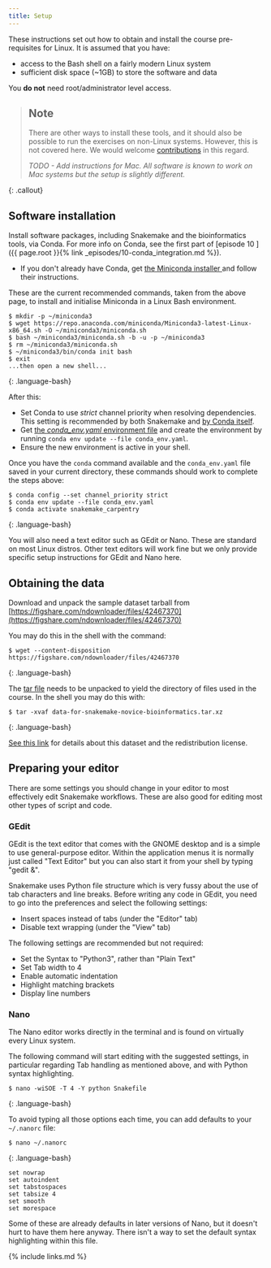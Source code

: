 ```yaml
---
title: Setup
---
```


These instructions set out how to obtain and install the course pre-requisites for Linux. It is
assumed that you have:
* access to the Bash shell on a fairly modern Linux system
* sufficient disk space (~1GB) to store the software and data

You **do not** need root/administrator level access.

> ## Note
>
> There are other ways to install these tools, and it should also be possible to run the exercises
> on non-Linux systems. However, this is not covered here. We would welcome
> [contributions](https://github.com/carpentries-incubator/snakemake-novice-bioinformatics/blob/gh-pages/CONTRIBUTING.md)
> in this regard.
>
> *TODO - Add instructions for Mac. All software is known to work on Mac systems but the setup is
> slightly different.*
>
{: .callout}

## Software installation

Install software packages, including Snakemake and the bioinformatics tools, via Conda. For more
info on Conda, see the first part of [episode 10
]({{ page.root }}{% link _episodes/10-conda_integration.md %}).

* If you don't already have Conda, get [the Miniconda installer
  ](https://docs.conda.io/en/latest/miniconda.html) and follow their instructions.

These are the current recommended commands, taken from the above page, to install and initialise
Miniconda in a Linux Bash environment.

~~~
$ mkdir -p ~/miniconda3
$ wget https://repo.anaconda.com/miniconda/Miniconda3-latest-Linux-x86_64.sh -O ~/miniconda3/miniconda.sh
$ bash ~/miniconda3/miniconda.sh -b -u -p ~/miniconda3
$ rm ~/miniconda3/miniconda.sh
$ ~/miniconda3/bin/conda init bash
$ exit
...then open a new shell...
~~~
{: .language-bash}

After this:

* Set Conda to use *strict* channel priority when resolving dependencies. This setting is
  recommended by both Snakemake and [by Conda itself](
  https://conda.io/projects/conda/en/latest/user-guide/tasks/manage-channels.html#strict).
* Get [the *conda_env.yaml* environment file](files/conda_env.yaml) and create the environment by
  running `conda env update --file conda_env.yaml`.
* Ensure the new environment is active in your shell.

Once you have the `conda` command available and the `conda_env.yaml` file saved in your current
directory, these commands should work to complete the steps above:

~~~
$ conda config --set channel_priority strict
$ conda env update --file conda_env.yaml
$ conda activate snakemake_carpentry
~~~
{: .language-bash}

You will also need a text editor such as GEdit or Nano. These are standard on most Linux distros.
Other text editors will work fine but we only provide specific setup instructions for GEdit
and Nano here.

## Obtaining the data

Download and unpack the sample dataset tarball from
[https://figshare.com/ndownloader/files/42467370](https://figshare.com/ndownloader/files/42467370)

You may do this in the shell with the command:

~~~
$ wget --content-disposition https://figshare.com/ndownloader/files/42467370
~~~
{: .language-bash}

The [tar file](https://www.gnu.org/software/tar/manual/html_node/Tutorial.html)
needs to be unpacked to yield the directory of files used in the course. In the shell you may
do this with:

~~~
$ tar -xvaf data-for-snakemake-novice-bioinformatics.tar.xz
~~~
{: .language-bash}

[See this link](https://figshare.com/articles/dataset/data-for-snakemake-novice-bioinformatics_tar_xz/19733338/1)
for details about this dataset and the redistribution license.

## Preparing your editor

There are some settings you should change in your editor to most effectively edit Snakemake
workflows. These are also good for editing most other types of script and code.

### GEdit

GEdit is the text editor that comes with the GNOME desktop and is a simple to use general-purpose
editor. Within the application menus it is normally just called "Text Editor" but you can also
start it from your shell by typing "gedit &".

Snakemake uses Python file structure which is very fussy about the use of tab characters and line
breaks. Before writing any code in GEdit, you need to go into the preferences and select the
following settings:

* Insert spaces instead of tabs (under the "Editor" tab)
* Disable text wrapping (under the "View" tab)

The following settings are recommended but not required:

* Set the Syntax to "Python3", rather than "Plain Text"
* Set Tab width to 4
* Enable automatic indentation
* Highlight matching brackets
* Display line numbers

### Nano

The Nano editor works directly in the terminal and is found on virtually every Linux system.

The following command will start editing with the suggested settings, in particular regarding Tab
handling as mentioned above, and with Python syntax highlighting.

~~~
$ nano -wiSOE -T 4 -Y python Snakefile
~~~
{: .language-bash}

To avoid typing all those options each time, you can add defaults to your `~/.nanorc` file:

~~~
$ nano ~/.nanorc
~~~
{: .language-bash}

~~~
set nowrap
set autoindent
set tabstospaces
set tabsize 4
set smooth
set morespace
~~~

Some of these are already defaults in later versions of Nano, but it doesn't hurt to have them
here anyway. There isn't a way to set the default syntax highlighting within this file.

{% include links.md %}
